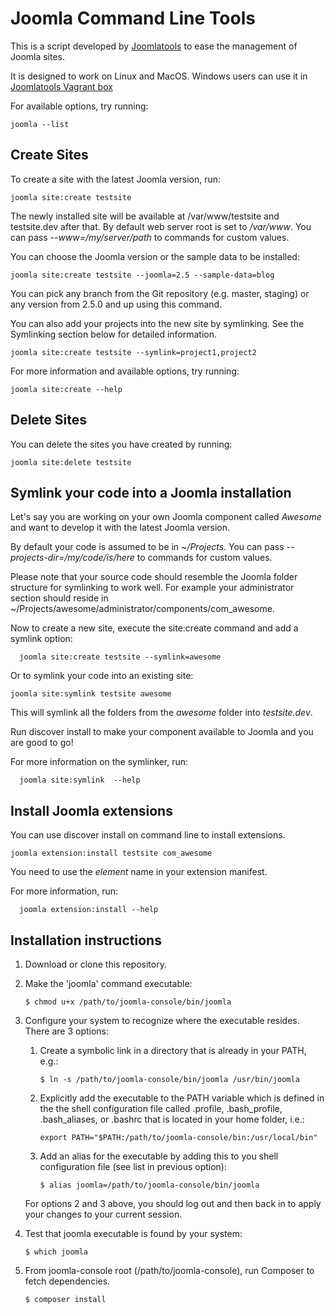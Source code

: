 Joomla Command Line Tools
=========================

This is a script developed by [Joomlatools](http://joomlatools.com) to ease the management of Joomla sites.

It is designed to work on Linux and MacOS. Windows users can use it in [Joomlatools Vagrant box](https://github.com/joomlatools/joomla-vagrant)

For available options, try running:

    joomla --list

Create Sites
------------

To create a site with the latest Joomla version, run:

    joomla site:create testsite

The newly installed site will be available at /var/www/testsite and testsite.dev after that.
By default web server root is set to _/var/www_. You can pass _--www=/my/server/path_ to commands for custom values.

You can choose the Joomla version or the sample data to be installed:

    joomla site:create testsite --joomla=2.5 --sample-data=blog

You can pick any branch from the Git repository (e.g. master, staging) or any version from 2.5.0 and up using this command.

You can also add your projects into the new site by symlinking. See the Symlinking section below for detailed information.

    joomla site:create testsite --symlink=project1,project2

For more information and available options, try running:

    joomla site:create --help

Delete Sites
------------

You can delete the sites you have created by running:

    joomla site:delete testsite

Symlink your code into a Joomla installation
--------------------------------------------

Let's say you are working on your own Joomla component called _Awesome_ and want to develop it with the latest Joomla version.

By default your code is assumed to be in _~/Projects_. You can pass _--projects-dir=/my/code/is/here_ to commands for custom values.

Please note that your source code should resemble the Joomla folder structure for symlinking to work well. For example your administrator section should reside in ~/Projects/awesome/administrator/components/com_awesome.

Now to create a new site, execute the site:create command and add a symlink option:

	  joomla site:create testsite --symlink=awesome

Or to symlink your code into an existing site:

    joomla site:symlink testsite awesome

This will symlink all the folders from the _awesome_ folder into _testsite.dev_.

Run discover install to make your component available to Joomla and you are good to go!

For more information on the symlinker, run:

	  joomla site:symlink  --help

Install Joomla extensions
------------------
You can use discover install on command line to install extensions.

    joomla extension:install testsite com_awesome

You need to use the _element_ name in your extension manifest.

For more information, run:

	  joomla extension:install --help

Installation instructions
-------------------------
1. Download or clone this repository.

1. Make the 'joomla' command executable:

    `$ chmod u+x /path/to/joomla-console/bin/joomla`

1. Configure your system to recognize where the executable resides. There are 3 options:
    1. Create a symbolic link in a directory that is already in your PATH, e.g.:

        `$ ln -s /path/to/joomla-console/bin/joomla /usr/bin/joomla`

    1. Explicitly add the executable to the PATH variable which is defined in the the shell configuration file called .profile, .bash_profile, .bash_aliases, or .bashrc that is located in your home folder, i.e.:

        `export PATH="$PATH:/path/to/joomla-console/bin:/usr/local/bin"`

    1. Add an alias for the executable by adding this to you shell configuration file (see list in previous option):

        `$ alias joomla=/path/to/joomla-console/bin/joomla`

    For options 2 and 3 above, you should log out and then back in to apply your changes to your current session.

1. Test that joomla executable is found by your system:

    `$ which joomla`

1. From joomla-console root (/path/to/joomla-console), run Composer to fetch dependencies.

    `$ composer install`

